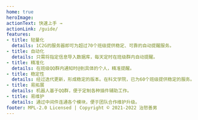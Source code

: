 ```yaml
---
home: true
heroImage: 
actionText: 快速上手 →
actionLink: /guide/
features:
- title: 轻量化
  details: 1C2G的服务器即可为超过70个班级提供稳定、可靠的自动提醒服务。
- title: 自动化
  details: 只需将指定信息导入数据库，每天定时在班级群内自动提醒。
- title: 精准化
  details: 在班级QQ群内通知时@到具体的个人，精准提醒。
- title: 稳定性
  details: 经过迭代更新，形成稳定的版本。在科文学院，已为60个班级提供稳定的服务。
- title: 易拓展
  details: 机器人基于QQ群，便于定制各种插件辅助工作。
- title: 易维护
  details: 通过中间件连通各个模块，便于团队合作维护升级。
footer: MPL-2.0 Licensed | Copyright © 2021-2022 治怒善男
---
```

